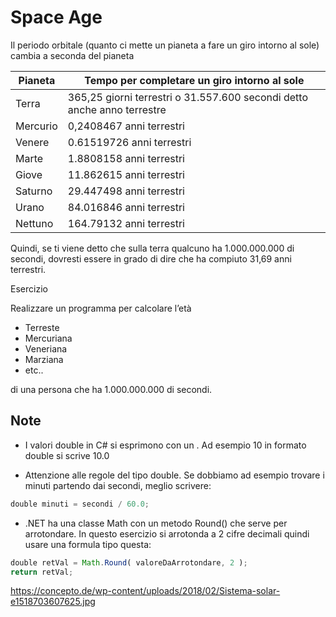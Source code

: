 # Space Age

Il periodo orbitale (quanto ci mette un pianeta a fare un giro intorno al sole) cambia a seconda del pianeta 

| Pianeta | Tempo per completare un giro intorno al sole |
|--|--|
| Terra | 365,25 giorni terrestri o 31.557.600 secondi detto anche anno terrestre |
| Mercurio | 0,2408467 anni terrestri |
| Venere | 0.61519726 anni terrestri |
| Marte | 1.8808158 anni terrestri |
| Giove | 11.862615 anni terrestri |
| Saturno | 29.447498 anni terrestri |
| Urano | 84.016846 anni terrestri |
| Nettuno | 164.79132 anni terrestri |

Quindi, se ti viene detto che sulla terra qualcuno ha 1.000.000.000 di secondi, dovresti essere in grado di dire che ha compiuto 31,69 anni terrestri.


Esercizio

Realizzare un programma per calcolare l’età 
- Terreste 
- Mercuriana 
- Veneriana 
- Marziana 
- etc..

di una persona che ha 1.000.000.000 di secondi.

## Note

- I valori double in C# si esprimono con un .
Ad esempio 10 in formato double si scrive 10.0

- Attenzione alle regole del tipo double.
Se dobbiamo ad esempio trovare i minuti partendo dai secondi, meglio scrivere:

```javascript
double minuti = secondi / 60.0;
```

- .NET ha una classe Math con un metodo Round() che serve per arrotondare.
In questo esercizio si arrotonda a 2 cifre decimali quindi usare una formula tipo questa:

```javascript
double retVal = Math.Round( valoreDaArrotondare, 2 );
return retVal;
```
https://concepto.de/wp-content/uploads/2018/02/Sistema-solar-e1518703607625.jpg
